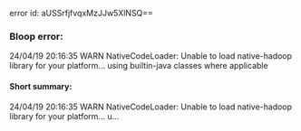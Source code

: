 error id: aUSSrfjfvqxMzJJw5XlNSQ==
### Bloop error:

24/04/19 20:16:35 WARN NativeCodeLoader: Unable to load native-hadoop library for your platform... using builtin-java classes where applicable
#### Short summary: 

24/04/19 20:16:35 WARN NativeCodeLoader: Unable to load native-hadoop library for your platform... u...